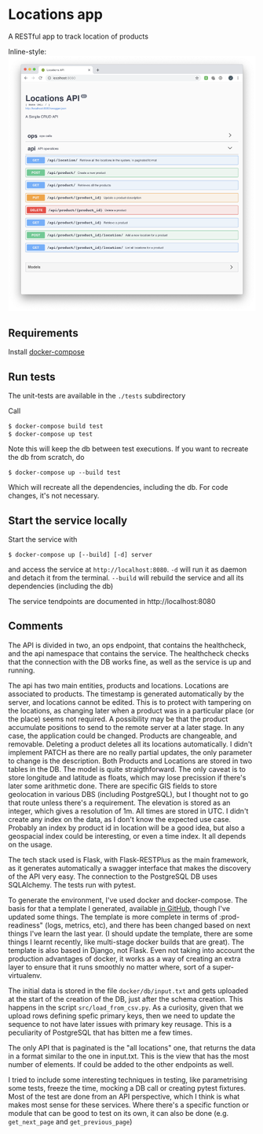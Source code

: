 Locations app
========

A RESTful app to track location of products

Inline-style: 
![screenshot](https://github.com/jaimebuelta/location_flask_app/blob/master/screenshot.png "Swagger UI")


Requirements
-----

Install [docker-compose](https://docs.docker.com/compose/install/)


Run tests
-----

The unit-tests are available in the `./tests` subdirectory

Call

    $ docker-compose build test
    $ docker-compose up test

Note this will keep the db between test executions. If you want to recreate the db from scratch, do

    $ docker-compose up --build test

Which will recreate all the dependencies, including the db. For code changes, it's not necessary.


Start the service locally
-----

Start the service with

    $ docker-compose up [--build] [-d] server

and access the service at `http://localhost:8080`. `-d` will run it as daemon and detach it from the terminal. `--build` will rebuild the service and all its dependencies (including the db)

The service tendpoints are documented in http://localhost:8080


Comments
------

The API is divided in two, an ops endpoint, that contains the healthcheck, and the api namespace that contains the service. The healthcheck checks that the connection with
the DB works fine, as well as the service is up and running.

The api has two main entities, products and locations. Locations are associated to products. The timestamp is generated automatically by the server, and locations cannot be edited. This is to protect with tampering on the locations, as changing later when a product was in a particular place (or the place) seems not required. A possibility may be that the product accumulate positions to send to the remote server at a later stage. In any case, the application could be changed.
Products are changeable, and removable. Deleting a product deletes all its locations automatically. I didn't implement PATCH as there are no really partial updates, the only parameter to change is the description.
Both Products and Locations are stored in two tables in the DB. The model is quite straigthforward. The only caveat is to store longitude and latitude as floats, which may lose precission if there's later some arithmetic done. There are specific GIS fields to store geolocation in various DBS (including PostgreSQL), but I thought not to go that route unless there's a requirement. The elevation is stored as an integer, which gives a resolution of 1m. All times are stored in UTC.
I didn't create any index on the data, as I don't know the expected use case. Probably an index by product id in location will be a good idea, but also a geospacial index could be interesting, or even a time index. It all depends on the usage.

The tech stack used is Flask, with Flask-RESTPlus as the main framework, as it generates automatically a swagger interface that makes the discovery of the API very easy. The connection to the PostgreSQL DB uses SQLAlchemy. The tests run with pytest.

To generate the environment, I've used docker and docker-compose. The basis for that a template I generated, available [in GitHub](https://github.com/jaimebuelta/django-docker-template), though I've updated some things. The template is more complete in terms of :prod-readiness" (logs, metrics, etc), and there has been changed based on next things I've learn the last year. (I should update the template, there are some things I learnt recently, like multi-stage docker builds that are great). The template is also based in Django, not Flask.
Even not taking into account the production advantages of docker, it works as a way of creating an extra layer to ensure that it runs smoothly no matter where, sort of a super-virtualenv.

The initial data is stored in the file `docker/db/input.txt` and gets uploaded at the start of the creation of the DB, just after the schema creation. This happens in the script `src/load_from_csv.py`. As a curiosity, given that we upload rows defining spefic primary keys, then we need to update the sequence to not have later issues with primary key reusage. This is a peculiarity of PostgreSQL that has bitten me a few times.

The only API that is paginated is the "all locations" one, that returns the data in a format similar to the one in input.txt. This is the view that has the most number of elements. If could be added to the other endpoints as well.

I tried to include some interesting techniques in testing, like parametrising some tests, freeze the time, mocking a DB call or creating pytest fixtures. Most of the test are done from an API perspective, which I think is what makes most sense for these services. Where there's a specific function or module that can be good to test on its own, it can also be done (e.g. `get_next_page` and `get_previous_page`)
